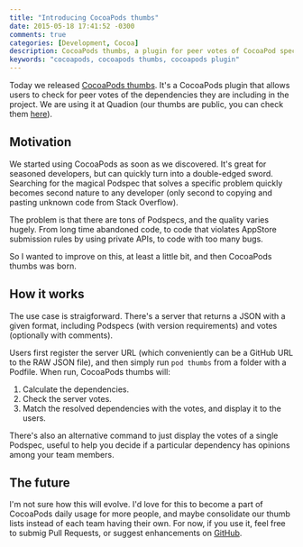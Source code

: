 ```yaml
---
title: "Introducing CocoaPods thumbs"
date: 2015-05-18 17:41:52 -0300
comments: true
categories: [Development, Cocoa]
description: CocoaPods thumbs, a plugin for peer votes of CocoaPod specs
keywords: "cocoapods, cocoapods thumbs, cocoapods plugin"
---
```

Today we released [CocoaPods thumbs]. It's a CocoaPods plugin that allows users to check for peer votes of the dependencies
they are including in the project. We are using it at Quadion (our thumbs are public, you can check them [here](https://github.com/quadion/thumbs)).

## Motivation

We started using CocoaPods as soon as we discovered. It's great for seasoned developers, but can quickly turn into a double-edged sword. Searching for the magical Podspec that solves a specific problem quickly becomes second nature to any developer (only second to copying and pasting unknown code from Stack Overflow).

The problem is that there are tons of Podspecs, and the quality varies hugely. From long time abandoned code, to code that violates AppStore submission rules by using private APIs, to code with too many bugs.

So I wanted to improve on this, at least a little bit, and then CocoaPods thumbs was born.

## How it works

The use case is straigforward. There's a server that returns a JSON with a given format, including Podspecs (with version requirements) and votes (optionally with comments).

Users first register the server URL (which conveniently can be a GitHub URL to the RAW JSON file), and then simply run `pod thumbs` from a folder with a Podfile. When run, CocoaPods thumbs will:

1. Calculate the dependencies.
2. Check the server votes.
3. Match the resolved dependencies with the votes, and display it to the users.

There's also an alternative command to just display the votes of a single Podspec, useful to help you decide if a particular dependency has opinions among your team members.

## The future

I'm not sure how this will evolve. I'd love for this to become a part of CocoaPods daily usage for more people, and maybe consolidate our thumb lists instead of each team having their own. For now, if you use it, feel free to submig Pull Requests, or suggest enhancements on [GitHub][CocoaPods thumbs].

[CocoaPods thumbs]: https://github.com/quadion/cocoapods-thumbs